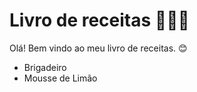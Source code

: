 # Livro de receitas 👩🏻‍🍳

Olá! Bem vindo ao meu livro de receitas. 😊

 - Brigadeiro
 - Mousse de Limão 
